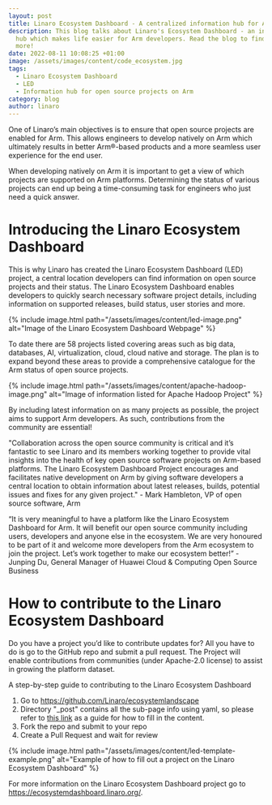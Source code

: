 ```yaml
---
layout: post
title: Linaro Ecosystem Dashboard - A centralized information hub for Arm developers
description: This blog talks about Linaro's Ecosystem Dashboard - an information
  hub which makes life easier for Arm developers. Read the blog to find out
  more!
date: 2022-08-11 10:08:25 +01:00
image: /assets/images/content/code_ecosystem.jpg
tags:
  - Linaro Ecosystem Dashboard
  - LED
  - Information hub for open source projects on Arm
category: blog
author: linaro
---
```

One of Linaro’s main objectives is to ensure that open source projects are enabled for Arm. This allows engineers to develop natively on Arm which ultimately results in better Arm®-based products and a more seamless user experience for the end user.

When developing natively on Arm it is important to get a view of which projects are supported on Arm platforms. Determining the status of various projects can end up being a time-consuming task for engineers who just need a quick answer. 

# Introducing the Linaro Ecosystem Dashboard

This is why Linaro has created the Linaro Ecosystem Dashboard (LED) project, a central location developers can find information on open source projects and their status. The Linaro Ecosystem Dashboard enables developers to quickly search necessary software project details, including information on supported releases, build status, user stories and more.

{% include image.html path="/assets/images/content/led-image.png" alt="Image of the Linaro Ecosystem Dashboard Webpage" %}

To date there are 58 projects listed covering areas such as big data, databases, AI, virtualization, cloud, cloud native and storage. The plan is to expand beyond these areas to provide a comprehensive catalogue for the Arm status of open source projects.

{% include image.html path="/assets/images/content/apache-hadoop-image.png" alt="Image of information listed for Apache Hadoop Project" %}

By including latest information on as many projects as possible, the project aims to support Arm developers. As such, contributions from the community are essential!

"Collaboration across the open source community is critical and it’s fantastic to see Linaro and its members working together to provide vital insights into the health of key open source software projects on Arm-based platforms. The Linaro Ecosystem Dashboard Project encourages and facilitates native development on Arm by giving software developers a central location to obtain information about latest releases, builds, potential issues and fixes for any given project." - Mark Hambleton, VP of open source software, Arm

“It is very meaningful to have a platform like the Linaro Ecosystem Dashboard for Arm. It will benefit our open source community including users, developers and anyone else in the ecosystem. We are very honoured to be part of it and welcome more developers from the Arm ecosystem to join the project. Let’s work together to make our ecosystem better!” - Junping Du, General Manager of Huawei Cloud & Computing Open Source Business

# How to contribute to the Linaro Ecosystem Dashboard

Do you have a project you’d like to contribute updates for? All you have to do is go to the GitHub repo and submit a pull request. The Project will enable contributions from communities (under Apache-2.0 license) to assist in growing the platform dataset.

A step-by-step guide to contributing to the Linaro Ecosystem Dashboard 

1. Go to <https://github.com/Linaro/ecosystemlandscape>
2. Directory "_post" contains all the sub-page info using yaml, so please refer to [this link](https://github.com/Linaro/ecosystemlandscape/pull/12) as a guide for how to fill in the content.  
3. Fork the repo and submit to your repo
4. Create a Pull Request and wait for review

{% include image.html path="/assets/images/content/led-template-example.png" alt="Example of how to fill out a project on the Linaro Ecosystem Dashboard" %}

For more information on the Linaro Ecosystem Dashboard project go to <https://ecosystemdashboard.linaro.org/>.